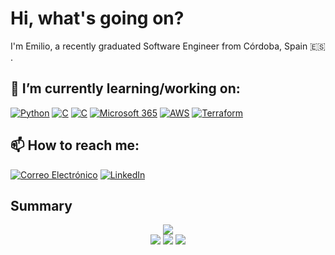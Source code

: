 # Hi, what's going on?
I'm Emilio, a recently graduated Software Engineer from Córdoba, Spain 🇪🇸 .

## 🔭 I’m currently learning/working on:

[![Python](https://img.shields.io/badge/Python-3776AB?style=flat-square&logo=Python&logoColor=white)](https://www.python.org/)
[![C](https://img.shields.io/badge/C-00599C?style=flat-square&logo=C&logoColor=white)](https://en.wikipedia.org/wiki/C_(programming_language))
[![C](https://img.shields.io/badge/C-00599C?style=flat-square&logo=C&logoColor=white)](https://en.wikipedia.org/wiki/C_(programming_language))
[![Microsoft 365](https://img.shields.io/badge/Microsoft%20365-0089D6?style=flat-square&logo=Microsoft%20Office&logoColor=white)](https://www.microsoft.com/microsoft-365/)
[![AWS](https://img.shields.io/badge/AWS-232F3E?style=flat-square&logo=Amazon%20AWS&logoColor=white)](https://aws.amazon.com/)
[![Terraform](https://img.shields.io/badge/Terraform-623CE4?style=flat-square&logo=Terraform&logoColor=white)](https://www.terraform.io/)


## 📫 How to reach me:
[![Correo Electrónico](https://img.shields.io/badge/Gmail-white?style=flat-square&logo=Gmail&logoColor=red&link=mailto:emiliogarciagutierrez01@gmail.com)](mailto:emiliogarciagutierrez01@gmail.com)
[![LinkedIn](https://img.shields.io/badge/LinkedIn-0077B5?style=flat-square&logo=LinkedIn&logoColor=white&link=https://www.linkedin.com/in/emiliogarciagutierrez/)](https://www.linkedin.com/in/emiliogarciagutierrez/)

## Summary
<div align="center">
  
  ![](http://github-profile-summary-cards.vercel.app/api/cards/profile-details?username=GarciaGuE&theme=transparent)  
  ![](http://github-profile-summary-cards.vercel.app/api/cards/repos-per-language?username=GarciaGuE&theme=transparent)
  ![](http://github-profile-summary-cards.vercel.app/api/cards/most-commit-language?username=GarciaGuE&theme=transparent) 
  ![](http://github-profile-summary-cards.vercel.app/api/cards/stats?username=GarciaGuE&theme=transparent)
</div>
